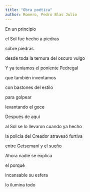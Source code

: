 ```yaml
---
title: "Obra poética"
author: Romero, Pedro Blas Julio
---
```

<div data-schema-version="8"><p>En un principio</p> <p>el Sol fue hecho a piedras</p> <p>sobre piedras</p> <p>desde toda la ternura del oscuro vulgo</p> <p>Y ya teníamos el poniente Pedregal</p> <p>que también inventamos</p> <p>con bastones del estilo</p> <p>para golpear</p> <p>levantando el goce</p> <p>Después de aquí</p> <p>al Sol se lo llevaron cuando ya hecho</p> <p>la policía del Creador atravesó furtiva</p> <p>entre Getsemaní y el sueño</p> <p>Ahora nadie se explica</p> <p>el porqué</p> <p>incansable su esfera</p> <p>lo ilumina todo</p> </div>